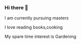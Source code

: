 ### Hi there 👋

I am currently pursuing masters

I love reading books,cooking

My spare time interest is Gardening
